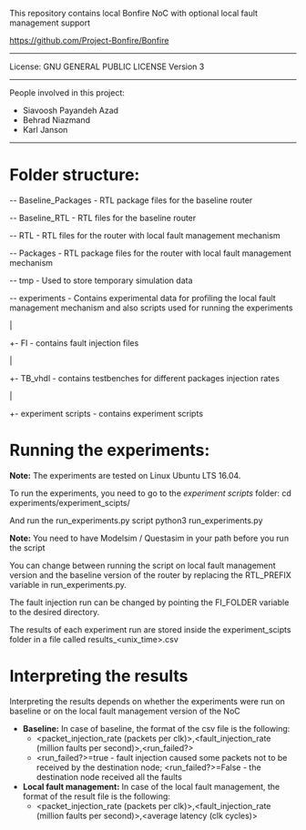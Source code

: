 This repository contains local Bonfire NoC with optional local fault management support

https://github.com/Project-Bonfire/Bonfire

----------

License:  	GNU GENERAL PUBLIC LICENSE Version 3

----------
People involved in this project:
- Siavoosh Payandeh Azad
- Behrad Niazmand
- Karl Janson
----------

# Folder structure:
-- Baseline_Packages - RTL package files for the baseline router

-- Baseline_RTL - RTL files for the baseline router

-- RTL - RTL files for the router with local fault management mechanism

-- Packages - RTL package files for the router with local fault management mechanism

-- tmp - Used to store temporary simulation data

-- experiments - Contains experimental data for profiling the local fault management mechanism and also scripts used for running the experiments

|

+- FI - contains fault injection files

|

+- TB_vhdl - contains testbenches for different packages injection rates

|

+- experiment scripts - contains experiment scripts

# Running the experiments:
**Note:** The experiments are tested on Linux Ubuntu LTS 16.04.

To run the experiments, you need to go to the *experiment scripts* folder:
 cd experiments/experiment_scipts/

And run the run_experiments.py script
 python3 run_experiments.py

**Note:** You need to have Modelsim / Questasim in your path before you run the script

You can change between running the script on local fault management version and the baseline version of the router by replacing the RTL_PREFIX variable in run_experiments.py.

The fault injection run can be changed by pointing the FI_FOLDER variable to the desired directory.

The results of each experiment run are stored inside the experiment_scipts folder in a file called results_<unix_time>.csv

# Interpreting the results
Interpreting the results depends on whether the experiments were run on baseline or on the local fault management version of the NoC

 - **Baseline:** In case of baseline, the format of the csv file is the following:
     - <packet_injection_rate (packets per clk)>,<fault_injection_rate (million faults per second)>,<run_failed?>
     - <run_failed?>=true - fault injection caused some packets not to be received by the destination node; <run_failed?>=False - the destination node received all the faults
 - **Local fault management:** In case of the local fault management, the format of the result file is the following:
     - <packet_injection_rate (packets per clk)>,<fault_injection_rate (million faults per second)>,<average latency (clk cycles)>
